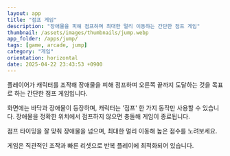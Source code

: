 ```yaml
---
layout: app
title: "점프 게임"
description: "장애물을 피해 점프하며 최대한 멀리 이동하는 간단한 점프 게임"
thumbnail: /assets/images/thumbnails/jump.webp
app_folder: /apps/jump/
tags: [game, arcade, jump]
category: "게임"
orientation: horizontal
date: 2025-04-22 23:43:53 +0900
---
```


플레이어가 캐릭터를 조작해 장애물을 피해 점프하며 오른쪽 끝까지 도달하는 것을 목표로 하는 간단한 점프 게임입니다.

화면에는 바닥과 장애물이 등장하며, 캐릭터는 '점프' 한 가지 동작만 사용할 수 있습니다. 장애물을 정확한 위치에서 점프하지 않으면 충돌해 게임이 종료됩니다.

점프 타이밍을 잘 맞춰 장애물을 넘으며, 최대한 멀리 이동해 높은 점수를 노려보세요.

게임은 직관적인 조작과 빠른 리셋으로 반복 플레이에 최적화되어 있습니다.
